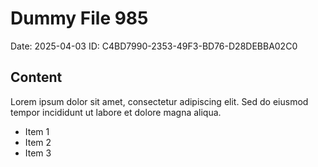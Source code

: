 # Dummy File 985

Date: 2025-04-03
ID: C4BD7990-2353-49F3-BD76-D28DEBBA02C0

## Content

Lorem ipsum dolor sit amet, consectetur adipiscing elit.
Sed do eiusmod tempor incididunt ut labore et dolore magna aliqua.

* Item 1
* Item 2
* Item 3

